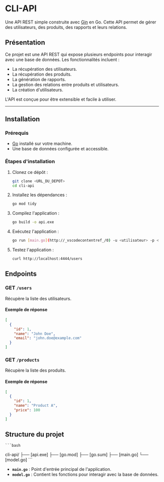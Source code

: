 # CLI-API

Une API REST simple construite avec [Gin](https://github.com/gin-gonic/gin) en Go. Cette API permet de gérer des utilisateurs, des produits, des rapports et leurs relations.

## Présentation

Ce projet est une API REST qui expose plusieurs endpoints pour interagir avec une base de données. Les fonctionnalités incluent :
- La récupération des utilisateurs.
- La récupération des produits.
- La génération de rapports.
- La gestion des relations entre produits et utilisateurs.
- La création d'utilisateurs.

L'API est conçue pour être extensible et facile à utiliser.

---

## Installation

### Prérequis

- [Go](https://golang.org/dl/) installé sur votre machine.
- Une base de données configurée et accessible.

### Étapes d'installation

1. Clonez ce dépôt :

   ```bash
   git clone <URL_DU_DEPOT>
   cd cli-api
   ```

2. Installez les dépendances :

   ```bash
   go mod tidy
   ```

3. Compilez l'application :

   ```bash
   go build -o api.exe
   ```

4. Exécutez l'application :

   ```bash
   go run [main.go](http://_vscodecontentref_/0) -u <utilisateur> -p <mot_de_passe> -d <nom_base_de_donnees>
   ```

5. Testez l'application :

   ```bash
   curl http://localhost:4444/users
   ```

## Endpoints

### GET `/users`

Récupère la liste des utilisateurs.

#### Exemple de réponse

```json
[
  {
    "id": 1,
    "name": "John Doe",
    "email": "john.doe@example.com"
  }
]
```

### GET `/products`

Récupère la liste des produits.

#### Exemple de réponse

```json
[
  {
    "id": 1,
    "name": "Product A",
    "price": 100
  }
]
```

## Structure du projet
    ```bash
cli-api/
├── [api.exe]
├── [go.mod]
├── [go.sum]
├── [main.go]
└── [model.go]
    ```

- **`main.go`** : Point d'entrée principal de l'application.
- **`model.go`** : Contient les fonctions pour interagir avec la base de données.